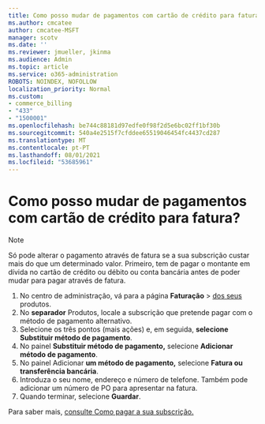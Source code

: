 ```yaml
---
title: Como posso mudar de pagamentos com cartão de crédito para fatura?
ms.author: cmcatee
author: cmcatee-MSFT
manager: scotv
ms.date: ''
ms.reviewer: jmueller, jkinma
ms.audience: Admin
ms.topic: article
ms.service: o365-administration
ROBOTS: NOINDEX, NOFOLLOW
localization_priority: Normal
ms.custom:
- commerce_billing
- "433"
- "1500001"
ms.openlocfilehash: be744c88181d97edfe0f98f2d5e6bc02ff1bf30b
ms.sourcegitcommit: 540a4e2515f7cfddee65519046454fc4437cd287
ms.translationtype: MT
ms.contentlocale: pt-PT
ms.lasthandoff: 08/01/2021
ms.locfileid: "53685961"
---
```

# <a name="how-do-i-change-from-credit-card-payments-to-invoice"></a>Como posso mudar de pagamentos com cartão de crédito para fatura?

> [!NOTE]
> Só pode alterar o pagamento através de fatura se a sua subscrição custar mais do que um determinado valor. Primeiro, tem de pagar o montante em dívida no cartão de crédito ou débito ou conta bancária antes de poder mudar para pagar através de fatura.

1. No centro de administração, vá para a página **Faturação**  >  [dos seus](https://go.microsoft.com/fwlink/p/?linkid=842054) produtos.
2. No **separador** Produtos, locale a subscrição que pretende pagar com o método de pagamento alternativo.
3. Selecione os três pontos (mais ações) e, em seguida, **selecione Substituir método de pagamento**.
4. No painel **Substituir método de pagamento,** selecione **Adicionar método de pagamento**.
5. No painel Adicionar **um método de pagamento,** selecione **Fatura ou transferência bancária**.
6. Introduza o seu nome, endereço e número de telefone. Também pode adicionar um número de PO para apresentar na fatura.
7. Quando terminar, selecione **Guardar**.

Para saber mais, [consulte Como pagar a sua subscrição.](/microsoft-365/commerce/billing-and-payments/pay-for-your-subscription)